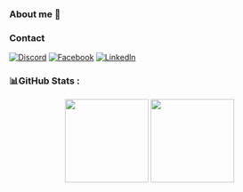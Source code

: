 ### About me 👋
### Contact
[![Discord](https://img.shields.io/badge/Discord-%237289DA.svg?logo=discord&logoColor=white)](https://discord.gg/mygPAYUC) 
[![Facebook](https://img.shields.io/badge/Facebook-%231877F2.svg?logo=Facebook&logoColor=white)](https://www.facebook.com/minhminh24x/)
[![Linkedln](https://img.shields.io/badge/Linkedln-#0A66C2.svg?logo=Linkedln&logoColor=white)](https://www.linkedin.com/in/minhminh24x/)

### 📊GitHub Stats :
<p align='center'>
   <a href="https://github-readme-stats.vercel.app/api?username=minhminh24x&show_icons=true&count_private=true">
       <img height=150 src="https://github-readme-stats.vercel.app/api?username=minhminh24x&show_icons=true&count_private=true"/></a>
   <a href="https://github.com/minhminh24x/github-readme-stats">
       <img height=150 src="https://github-readme-stats.vercel.app/api/top-langs/?username=minhminh24x&layout=compact"/></a>
</p>

<!--
**minhminh24x/minhminh24x** is a ✨ _special_ ✨ repository because its `README.md` (this file) appears on your GitHub profile.


Here are some ideas to get you started:

- 🔭 I’m currently working on ...
- 🌱 I’m currently learning ...
- 👯 I’m looking to collaborate on ...
- 🤔 I’m looking for help with ...
- 💬 Ask me about ...
- 📫 How to reach me: ...
- 😄 Pronouns: ...
- ⚡ Fun fact: ...
-->
